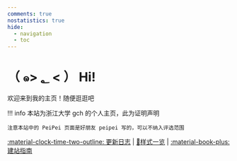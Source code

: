 ```yaml
---
comments: true
nostatistics: true
hide:
  - navigation
  - toc
---
```

<!-- Google tag (gtag.js) -->
<script async src="https://www.googletagmanager.com/gtag/js?id=G-D2WBR8B2E1"></script>
<script>
  window.dataLayer = window.dataLayer || [];
  function gtag(){dataLayer.push(arguments);}
  gtag('js', new Date());

  gtag('config', 'G-D2WBR8B2E1');
</script>
# （ ๑> ؂ < ） Hi!

欢迎来到我的主页！随便逛逛吧

!!! info
    本站为浙江大学 gch 的个人主页，此为证明声明

    注意本站中的 PeiPei 页面是好朋友 peipei 写的，可以不纳入评选范围

[:material-clock-time-two-outline: 更新日志](changelog) | [:eyes:样式一览](Format) | [:material-book-plus:建站指南](Build_this_website)
<!-- | [:octicons-link-16:关于我](About_me) | [:octicons-link-16:友链](Links) | [:octicons-link-16:留言板](Guestbook) | [:octicons-link-16:联系我](Contact_me) -->

